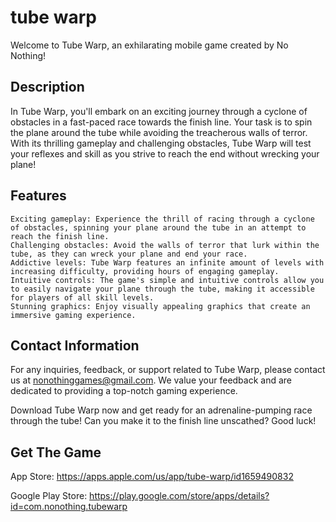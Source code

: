 # tube warp

Welcome to Tube Warp, an exhilarating mobile game created by No Nothing!
## Description

In Tube Warp, you'll embark on an exciting journey through a cyclone of obstacles in a fast-paced race towards the finish line. Your task is to spin the plane around the tube while avoiding the treacherous walls of terror. With its thrilling gameplay and challenging obstacles, Tube Warp will test your reflexes and skill as you strive to reach the end without wrecking your plane!
## Features

    Exciting gameplay: Experience the thrill of racing through a cyclone of obstacles, spinning your plane around the tube in an attempt to reach the finish line.
    Challenging obstacles: Avoid the walls of terror that lurk within the tube, as they can wreck your plane and end your race.
    Addictive levels: Tube Warp features an infinite amount of levels with increasing difficulty, providing hours of engaging gameplay.
    Intuitive controls: The game's simple and intuitive controls allow you to easily navigate your plane through the tube, making it accessible for players of all skill levels.
    Stunning graphics: Enjoy visually appealing graphics that create an immersive gaming experience.

## Contact Information

For any inquiries, feedback, or support related to Tube Warp, please contact us at nonothinggames@gmail.com. We value your feedback and are dedicated to providing a top-notch gaming experience.

Download Tube Warp now and get ready for an adrenaline-pumping race through the tube! Can you make it to the finish line unscathed? Good luck!

## Get The Game

App Store: https://apps.apple.com/us/app/tube-warp/id1659490832

Google Play Store: https://play.google.com/store/apps/details?id=com.nonothing.tubewarp
